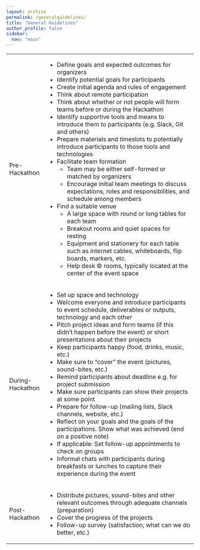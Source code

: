 ```yaml
---
layout: archive
permalink: /generalguidelines/
title: "General Guidelines"
author_profile: false
sidebar:
  nav: "main"
---
```


<div>
<table style="width: 100%;">
  <tr>
    <td style="width: 20%;">Pre-Hackathon</td>
    <td style="width: 80%;">
      <ul>
        <li>Define goals and expected outcomes for organizers</li>
        <li>Identify potential goals for participants</li>
        <li>Create initial agenda and rules of engagement</li>
        <li>Think about remote participation</li>
        <li>Think about whether or not people will form teams before or during the Hackathon</li>
        <li>Identify supportive tools and means to introduce them to participants (e.g. Slack, Git and others)</li>
        <li>Prepare materials and timeslots to potentially introduce participants to those tools and technologies</li>
        <li>Facilitate team formation
          <ul>
            <li>Team may be either self-formed or matched by organizers</li>
            <li>Encourage initial team meetings to discuss expectations, roles and responsibilities, and schedule among members</li>
          </ul>
        </li>
        <li>Find a suitable venue
          <ul>
            <li>A large space with round or long tables for each team</li>
            <li>Breakout rooms and quiet spaces for resting</li>
            <li>Equipment and stationery for each table such as internet cables, whiteboards, flip boards, markers, etc.</li>
            <li>Help desk &copy rooms, typically located at the center of the event space</li>
          </ul>
        </li>
      </ul>
    </td>
  </tr>
  <tr>
    <td style="width: 20%;">During-Hackathon</td>
    <td style="width: 80%;">
      <ul>
        <li>Set up space and technology</li>
        <li>Welcome everyone and introduce participants to event schedule, deliverables or outputs, technology and each other</li>
        <li>Pitch project ideas and form teams (if this didn’t happen before the event) or short presentations about their projects</li>
        <li>Keep participants happy (food, drinks, music, etc.)</li>
        <li>Make sure to “cover” the event (pictures, sound-bites, etc.)</li>
        <li>Remind participants about deadline e.g. for project submission</li>
        <li>Make sure participants can show their projects at some point</li>
        <li>Prepare for follow-up (mailing lists, Slack channels, website, etc.)</li>
        <li>Reflect on your goals and the goals of the participations. Show what was achieved (end on a positive note)</li>
        <li>If applicable: Set follow-up appointments to check on groups</li>
        <li>Informal chats with participants during breakfasts or lunches to capture their experience during the event</li>
      </ul>
    </td>
  </tr>
  <tr>
    <td style="width: 20%;">Post-Hackathon</td>
    <td style="width: 80%;">
      <ul>
        <li>Distribute pictures, sound-bites and other relevant outcomes through adequate channels (preparation)</li>
        <li>Cover the progress of the projects</li>
        <li>Follow-up survey (satisfaction, what can we do better, etc.)</li>
      </ul>
    </td>
  </tr>
</table>

